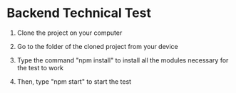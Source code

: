 # Backend Technical Test


1) Clone the project on your computer

2) Go to the folder of the cloned project from your device

3) Type the command "npm install" to install all the modules necessary for the test to work

4) Then, type "npm start" to start the test 
